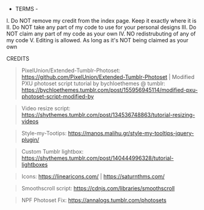 - TERMS -
 
I. Do NOT remove my credit from the index page. Keep it exactly where it is
II. Do NOT take any part of my code to use for your personal designs
III. Do NOT claim any part of my code as your own
IV. NO redistrubuting of any of my code
V. Editing is allowed. As long as it's NOT being claimed as your own

CREDITS
 
> PixelUnion/Extended-Tumblr-Photoset: https://github.com/PixelUnion/Extended-Tumblr-Photoset | Modified PXU photoset script tutorial by bychloethemes @ tumblr: https://bychloethemes.tumblr.com/post/155956945114/modified-pxu-photoset-script-modified-by
 
> Video resize script: https://shythemes.tumblr.com/post/134536748863/tutorial-resizing-videos
 
> Style-my-Tootips: https://manos.malihu.gr/style-my-tooltips-jquery-plugin/
 
> Custom Tumblr lightbox: https://shythemes.tumblr.com/post/140444996328/tutorial-lightboxes
 
> Icons: https://linearicons.com/ | https://saturnthms.com/

> Smoothscroll script: https://cdnjs.com/libraries/smoothscroll

> NPF Photoset Fix: https://annalogs.tumblr.com/photosets
